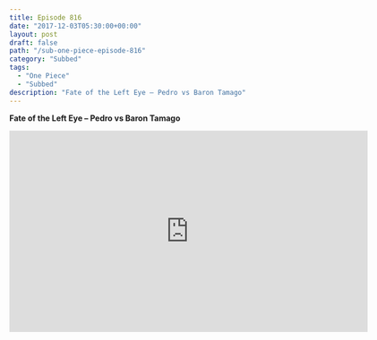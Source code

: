 ```yaml
---
title: Episode 816
date: "2017-12-03T05:30:00+00:00"
layout: post
draft: false
path: "/sub-one-piece-episode-816"
category: "Subbed"
tags:
  - "One Piece"
  - "Subbed"
description: "Fate of the Left Eye – Pedro vs Baron Tamago"
---
```


**Fate of the Left Eye – Pedro vs Baron Tamago**

<iframe width="640" height="360" src="https://www.rapidvideo.com/e/G6FRPH479S" frameborder="0" marginwidth=0 marginheight=0 scrolling=no allowfullscreen></iframe>

